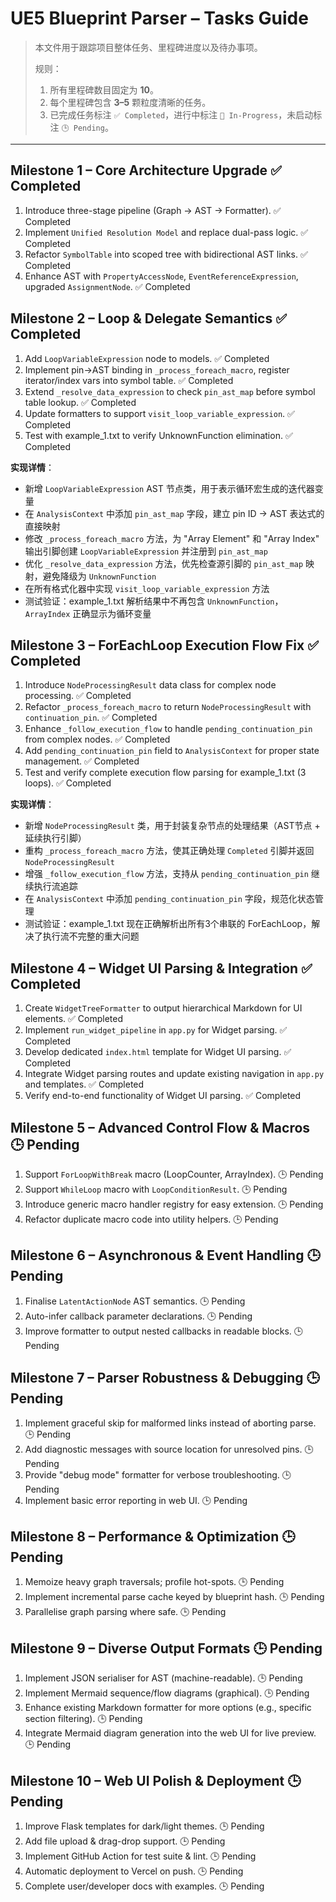 # UE5 Blueprint Parser – Tasks Guide

> 本文件用于跟踪项目整体任务、里程碑进度以及待办事项。
> 
> 规则：
> 1. 所有里程碑数目固定为 **10**。
> 2. 每个里程碑包含 **3–5** 颗粒度清晰的任务。
> 3. 已完成任务标注 `✅ Completed`，进行中标注 `🚧 In-Progress`，未启动标注 `🕒 Pending`。

---

## Milestone 1 – Core Architecture Upgrade ✅ Completed
1. Introduce three-stage pipeline (Graph → AST → Formatter). ✅ Completed
2. Implement `Unified Resolution Model` and replace dual-pass logic. ✅ Completed
3. Refactor `SymbolTable` into scoped tree with bidirectional AST links. ✅ Completed
4. Enhance AST with `PropertyAccessNode`, `EventReferenceExpression`, upgraded `AssignmentNode`. ✅ Completed

## Milestone 2 – Loop & Delegate Semantics ✅ Completed
1. Add `LoopVariableExpression` node to models. ✅ Completed
2. Implement pin→AST binding in `_process_foreach_macro`, register iterator/index vars into symbol table. ✅ Completed
3. Extend `_resolve_data_expression` to check `pin_ast_map` before symbol table lookup. ✅ Completed
4. Update formatters to support `visit_loop_variable_expression`. ✅ Completed
5. Test with example_1.txt to verify UnknownFunction elimination. ✅ Completed

**实现详情**：
- 新增 `LoopVariableExpression` AST 节点类，用于表示循环宏生成的迭代器变量
- 在 `AnalysisContext` 中添加 `pin_ast_map` 字段，建立 pin ID → AST 表达式的直接映射
- 修改 `_process_foreach_macro` 方法，为 "Array Element" 和 "Array Index" 输出引脚创建 `LoopVariableExpression` 并注册到 `pin_ast_map`
- 优化 `_resolve_data_expression` 方法，优先检查源引脚的 `pin_ast_map` 映射，避免降级为 `UnknownFunction`
- 在所有格式化器中实现 `visit_loop_variable_expression` 方法
- 测试验证：example_1.txt 解析结果中不再包含 `UnknownFunction`，`ArrayIndex` 正确显示为循环变量

## Milestone 3 – ForEachLoop Execution Flow Fix ✅ Completed
1. Introduce `NodeProcessingResult` data class for complex node processing. ✅ Completed
2. Refactor `_process_foreach_macro` to return `NodeProcessingResult` with `continuation_pin`. ✅ Completed
3. Enhance `_follow_execution_flow` to handle `pending_continuation_pin` from complex nodes. ✅ Completed
4. Add `pending_continuation_pin` field to `AnalysisContext` for proper state management. ✅ Completed
5. Test and verify complete execution flow parsing for example_1.txt (3 loops). ✅ Completed

**实现详情**：
- 新增 `NodeProcessingResult` 类，用于封装复杂节点的处理结果（AST节点 + 延续执行引脚）
- 重构 `_process_foreach_macro` 方法，使其正确处理 `Completed` 引脚并返回 `NodeProcessingResult`
- 增强 `_follow_execution_flow` 方法，支持从 `pending_continuation_pin` 继续执行流追踪
- 在 `AnalysisContext` 中添加 `pending_continuation_pin` 字段，规范化状态管理
- 测试验证：example_1.txt 现在正确解析出所有3个串联的 ForEachLoop，解决了执行流不完整的重大问题

## Milestone 4 – Widget UI Parsing & Integration ✅ Completed
1. Create `WidgetTreeFormatter` to output hierarchical Markdown for UI elements. ✅ Completed
2. Implement `run_widget_pipeline` in `app.py` for Widget parsing. ✅ Completed
3. Develop dedicated `index.html` template for Widget UI parsing. ✅ Completed
4. Integrate Widget parsing routes and update existing navigation in `app.py` and templates. ✅ Completed
5. Verify end-to-end functionality of Widget UI parsing. ✅ Completed

## Milestone 5 – Advanced Control Flow & Macros 🕒 Pending
1. Support `ForLoopWithBreak` macro (LoopCounter, ArrayIndex). 🕒 Pending
2. Support `WhileLoop` macro with `LoopConditionResult`. 🕒 Pending
3. Introduce generic macro handler registry for easy extension. 🕒 Pending
4. Refactor duplicate macro code into utility helpers. 🕒 Pending

## Milestone 6 – Asynchronous & Event Handling 🕒 Pending
1. Finalise `LatentActionNode` AST semantics. 🕒 Pending
2. Auto-infer callback parameter declarations. 🕒 Pending
3. Improve formatter to output nested callbacks in readable blocks. 🕒 Pending

## Milestone 7 – Parser Robustness & Debugging 🕒 Pending
1. Implement graceful skip for malformed links instead of aborting parse. 🕒 Pending
2. Add diagnostic messages with source location for unresolved pins. 🕒 Pending
3. Provide "debug mode" formatter for verbose troubleshooting. 🕒 Pending
4. Implement basic error reporting in web UI. 🕒 Pending

## Milestone 8 – Performance & Optimization 🕒 Pending
1. Memoize heavy graph traversals; profile hot-spots. 🕒 Pending
2. Implement incremental parse cache keyed by blueprint hash. 🕒 Pending
3. Parallelise graph parsing where safe. 🕒 Pending

## Milestone 9 – Diverse Output Formats 🕒 Pending
1. Implement JSON serialiser for AST (machine-readable). 🕒 Pending
2. Implement Mermaid sequence/flow diagrams (graphical). 🕒 Pending
3. Enhance existing Markdown formatter for more options (e.g., specific section filtering). 🕒 Pending
4. Integrate Mermaid diagram generation into the web UI for live preview. 🕒 Pending

## Milestone 10 – Web UI Polish & Deployment 🕒 Pending
1. Improve Flask templates for dark/light themes. 🕒 Pending
2. Add file upload & drag-drop support. 🕒 Pending
3. Implement GitHub Action for test suite & lint. 🕒 Pending
4. Automatic deployment to Vercel on push. 🕒 Pending
5. Complete user/developer docs with examples. 🕒 Pending
